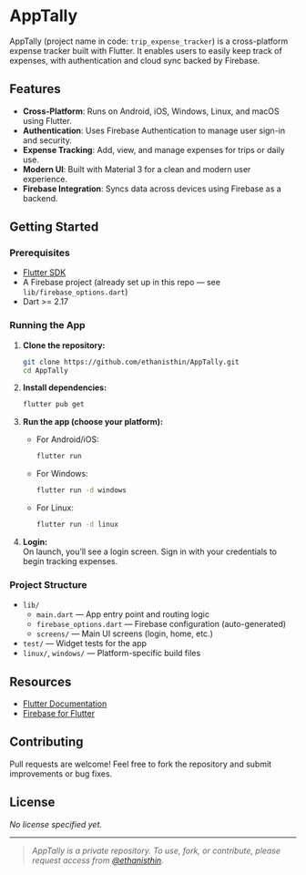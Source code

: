 # AppTally

AppTally (project name in code: `trip_expense_tracker`) is a cross-platform expense tracker built with Flutter. It enables users to easily keep track of expenses, with authentication and cloud sync backed by Firebase.

## Features

- **Cross-Platform**: Runs on Android, iOS, Windows, Linux, and macOS using Flutter.
- **Authentication**: Uses Firebase Authentication to manage user sign-in and security.
- **Expense Tracking**: Add, view, and manage expenses for trips or daily use.
- **Modern UI**: Built with Material 3 for a clean and modern user experience.
- **Firebase Integration**: Syncs data across devices using Firebase as a backend.

## Getting Started

### Prerequisites

- [Flutter SDK](https://docs.flutter.dev/get-started/install)
- A Firebase project (already set up in this repo — see `lib/firebase_options.dart`)
- Dart >= 2.17

### Running the App

1. **Clone the repository:**
   ```bash
   git clone https://github.com/ethanisthin/AppTally.git
   cd AppTally
   ```

2. **Install dependencies:**
   ```bash
   flutter pub get
   ```

3. **Run the app (choose your platform):**
   - For Android/iOS:  
     ```bash
     flutter run
     ```
   - For Windows:  
     ```bash
     flutter run -d windows
     ```
   - For Linux:  
     ```bash
     flutter run -d linux
     ```

4. **Login:**  
   On launch, you’ll see a login screen. Sign in with your credentials to begin tracking expenses.

### Project Structure

- `lib/`
  - `main.dart` — App entry point and routing logic
  - `firebase_options.dart` — Firebase configuration (auto-generated)
  - `screens/` — Main UI screens (login, home, etc.)
- `test/` — Widget tests for the app
- `linux/`, `windows/` — Platform-specific build files

## Resources

- [Flutter Documentation](https://docs.flutter.dev/)
- [Firebase for Flutter](https://firebase.flutter.dev/docs/overview/)

## Contributing

Pull requests are welcome! Feel free to fork the repository and submit improvements or bug fixes.

## License

*No license specified yet.*

---

> _AppTally is a private repository. To use, fork, or contribute, please request access from [@ethanisthin](https://github.com/ethanisthin)._
